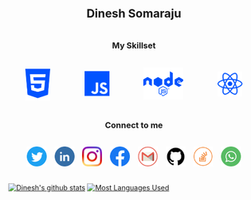 <div style="font-size: 23px" align="center"><b>Dinesh Somaraju</b></div><br />

<center><h3>My Skillset</h3></center><br />
<center style="display: flex; flex-direction: row;">
	<img width="50px" style="margin: auto" src="./icons/skills/html.svg">
	<img width="50px" style="margin: auto" src="./icons/skills/js.svg">
	<img width="80px" style="margin: auto" src="./icons/skills/node.svg">
	<img width="50px" style="margin: auto" src="./icons/skills/react.svg">

</center>
<br />

<center><h3>Connect to me</h3></center><br />

<div align="center">
	<a href="https://twitter.com/DineshSomaraju"><img height="40" width="40" src="https://raw.githubusercontent.com/dinesh99639/dinesh99639/master/icons/twitter.png"></a>&nbsp; &nbsp;
	<a href="https://www.linkedin.com/in/dinesh-somaraju-089b66194/"><img height="40" width="40" src="https://raw.githubusercontent.com/dinesh99639/dinesh99639/master/icons/linkedin.png"></a>&nbsp; &nbsp;
	<a href="https://www.instagram.com/dinesh99639/"><img height="40" width="40" src="https://raw.githubusercontent.com/dinesh99639/dinesh99639/master/icons/instagram.png"></a>&nbsp; &nbsp;
	<a href="https://www.facebook.com/dinesh.somaraju.7"><img height="40" width="40" src="https://raw.githubusercontent.com/dinesh99639/dinesh99639/master/icons/facebook.png"></a>&nbsp; &nbsp;
	<a href="mailto:dinesh99639@gmail.com"><img height="40" width="40" src="https://raw.githubusercontent.com/dinesh99639/dinesh99639/master/icons/gmail.png"></a>&nbsp; &nbsp;
	<a href="https://github.com/dinesh99639"><img height="40" width="40" src="https://raw.githubusercontent.com/dinesh99639/dinesh99639/master/icons/github.png"></a>&nbsp; &nbsp;
	<a href="https://stackoverflow.com/users/13885192/dinesh"><img height="40" width="40" src="https://raw.githubusercontent.com/dinesh99639/dinesh99639/master/icons/stackoverflow.png"></a>&nbsp; &nbsp; 
	<a href="https://api.whatsapp.com/send?phone=+918106313275"><img height="40" width="40" src="https://raw.githubusercontent.com/dinesh99639/dinesh99639/master/icons/whatsapp.png"></a>
</div>

<br>

<!-- 
<table width="100%" cellspacing="0" cellpadding="0" border="0" align="center" bgcolor="#999999">
	<tr>
		<td width="50%">
			<table width="100%" cellspacing="2" cellpadding="0" border="0">
				<tr>
					<td align="center"><b>Education</b></td>
				</tr>
				<tr bgcolor="#fff">
					<td><font size="3"><b>B-Tech - </b>Anil Neerukonda Institute of Technology and Sciences(2017-2021) - (CGPA - 8.69)</font></td>
				</tr>
				<tr bgcolor="#fff">
					<td><font size="3"><b>Intermediate - </b>Narayana Junior College(2015 - 2017) - (Percentage - 97.4%)</font></td>
				</tr>
				<tr bgcolor="#fff">
					<td><font size="3"><b>SSC - </b>Ravindra Bharathi School(2014 - 2015) - (CGPA - 9.3)</font></td>
				</tr>
			</table>
		</td>
		<td width="50%">
			<table width="100%" cellspacing="2" cellpadding="0" border="0">
				<tr>
					<td align="center"><b>Skills</b></td>
				</tr>
				<tr bgcolor="#fff">
					<td><font size="3"><b>Programming Languages - </b>C, C++, Java and Python</font></td>
				</tr>
				<tr bgcolor="#fff">
					<td><font size="3"><b>Web Development - </b>HTML, CSS,  JavaScript, jQuery, AJAX, BootStrap, PHP, MySQL</font></td>
				</tr>
				<tr bgcolor="#fff">
					<td><font size="3"><b>Data Analysis - </b>Machine Learning and Data Science</font></td>
				</tr>
			</table>
		</td>
	</tr>
</table>
-->


[![Dinesh's github stats](https://github-readme-stats.vercel.app/api?username=dinesh99639&count_private=true&show_icons=true&line_height=20&custom_title=Github%20Stats)]()
[![Most Languages Used](https://github-readme-stats.vercel.app/api/top-langs/?username=dinesh99639&layout=compact)]()
